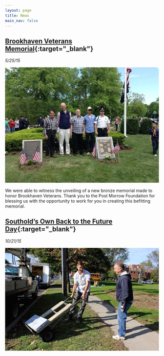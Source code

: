 ```yaml
---
layout: page
title: News
main_nav: false
---
```



## [Brookhaven Veterans Memorial](https://www.facebook.com/222995197723808/photos/pb.222995197723808.-2207520000.1461399818./961970557159598){:target="_blank"}

*5/25/15*

![PostMorrow](/assets/postmorrow.jpg "John Warner Post Morrow")

We were able to witness the unveiling of a new bronze memorial
made to honor Brookhaven Veterans.  Thank you to the Post Morrow
Foundation for blessing us with the opportunity to work for you in
creating this befitting memorial.

## [Southold’s Own Back to the Future Day](http://www.eastendbeacon.com/2015/10/21/southolds-own-back-to-the-future-day/){:target="_blank"}

*10/21/15*

![JohnStone](/assets/john-stone.jpg "John Warner Lifting Stone")

